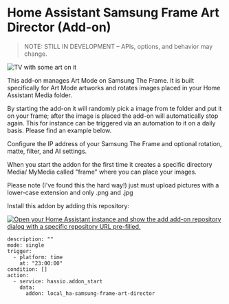 # Home Assistant Samsung Frame Art Director (Add-on)

> NOTE: STILL IN DEVELOPMENT – APIs, options, and behavior may change.

![TV with some art on it ](https://i.imgur.com/BunHdwb.jpeg)

This add-on manages Art Mode on Samsung The Frame. It is built specifically for Art Mode artworks and rotates images placed in your Home Assistant Media folder.

By starting the add-on it will randomly pick a image from te folder and put it on your frame; after the image is placed the add-on will automatically stop again. This for instance can be triggered via an automation to it on a daily basis. Please find an example below.

Configure the IP address of your Samsung The Frame and optional rotation, matte, filter, and AI settings.

When you start the addon for the first time it creates a specific directory Media/ MyMedia called "frame" where you can place your images.

Please note (I've found this the hard way!) just must upload pictures with a lower-case extension and only .png and .jpg

Install this addon by adding this repository:

[![Open your Home Assistant instance and show the add add-on repository dialog with a specific repository URL pre-filled.](https://my.home-assistant.io/badges/supervisor_add_addon_repository.svg)](https://my.home-assistant.io/redirect/supervisor_add_addon_repository/?repository_url=https%3A%2F%2Fgithub.com%2Fjanstrm%2FHome-Assistant-Samsung-Frame-Director)


```
description: ""
mode: single
trigger:
  - platform: time
    at: "23:00:00"
condition: []
action:
  - service: hassio.addon_start
    data:
      addon: local_ha-samsung-frame-art-director
```
